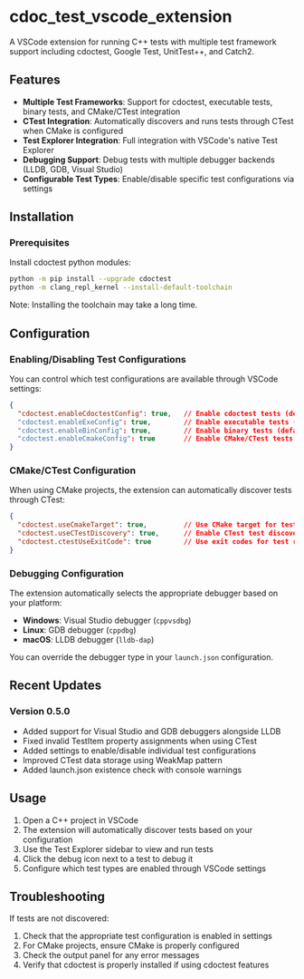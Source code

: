 # cdoc_test_vscode_extension

A VSCode extension for running C++ tests with multiple test framework support including cdoctest, Google Test, UnitTest++, and Catch2.

## Features

- **Multiple Test Frameworks**: Support for cdoctest, executable tests, binary tests, and CMake/CTest integration
- **CTest Integration**: Automatically discovers and runs tests through CTest when CMake is configured
- **Test Explorer Integration**: Full integration with VSCode's native Test Explorer
- **Debugging Support**: Debug tests with multiple debugger backends (LLDB, GDB, Visual Studio)
- **Configurable Test Types**: Enable/disable specific test configurations via settings

## Installation

### Prerequisites

Install cdoctest python modules:
```bash
python -m pip install --upgrade cdoctest
python -m clang_repl_kernel --install-default-toolchain
```
Note: Installing the toolchain may take a long time.

## Configuration

### Enabling/Disabling Test Configurations

You can control which test configurations are available through VSCode settings:

```json
{
  "cdoctest.enableCdoctestConfig": true,   // Enable cdoctest tests (default: true)
  "cdoctest.enableExeConfig": true,        // Enable executable tests (default: true)
  "cdoctest.enableBinConfig": true,        // Enable binary tests (default: true)
  "cdoctest.enableCmakeConfig": true       // Enable CMake/CTest tests (default: true)
}
```

### CMake/CTest Configuration

When using CMake projects, the extension can automatically discover tests through CTest:

```json
{
  "cdoctest.useCmakeTarget": true,         // Use CMake target for test discovery
  "cdoctest.useCTestDiscovery": true,      // Enable CTest test discovery
  "cdoctest.ctestUseExitCode": true        // Use exit codes for test results
}
```

### Debugging Configuration

The extension automatically selects the appropriate debugger based on your platform:
- **Windows**: Visual Studio debugger (`cppvsdbg`)
- **Linux**: GDB debugger (`cppdbg`)
- **macOS**: LLDB debugger (`lldb-dap`)

You can override the debugger type in your `launch.json` configuration.

## Recent Updates

### Version 0.5.0
- Added support for Visual Studio and GDB debuggers alongside LLDB
- Fixed invalid TestItem property assignments when using CTest
- Added settings to enable/disable individual test configurations
- Improved CTest data storage using WeakMap pattern
- Added launch.json existence check with console warnings

## Usage

1. Open a C++ project in VSCode
2. The extension will automatically discover tests based on your configuration
3. Use the Test Explorer sidebar to view and run tests
4. Click the debug icon next to a test to debug it
5. Configure which test types are enabled through VSCode settings

## Troubleshooting

If tests are not discovered:
1. Check that the appropriate test configuration is enabled in settings
2. For CMake projects, ensure CMake is properly configured
3. Check the output panel for any error messages
4. Verify that cdoctest is properly installed if using cdoctest features